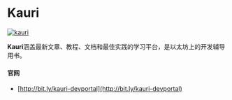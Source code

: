 # Kauri

[![kauri](https://ethereum.consensys.net/hs-fs/hubfs/kauri.jpg?width=512&name=kauri.jpg)](http://bit.ly/kauri-devportal)

**Kauri**涵盖最新文章、教程、文档和最佳实践的学习平台，是以太坊上的开发辅导用书。



#### 官网

* [http://bit.ly/kauri-devportal](http://bit.ly/kauri-devportal)

